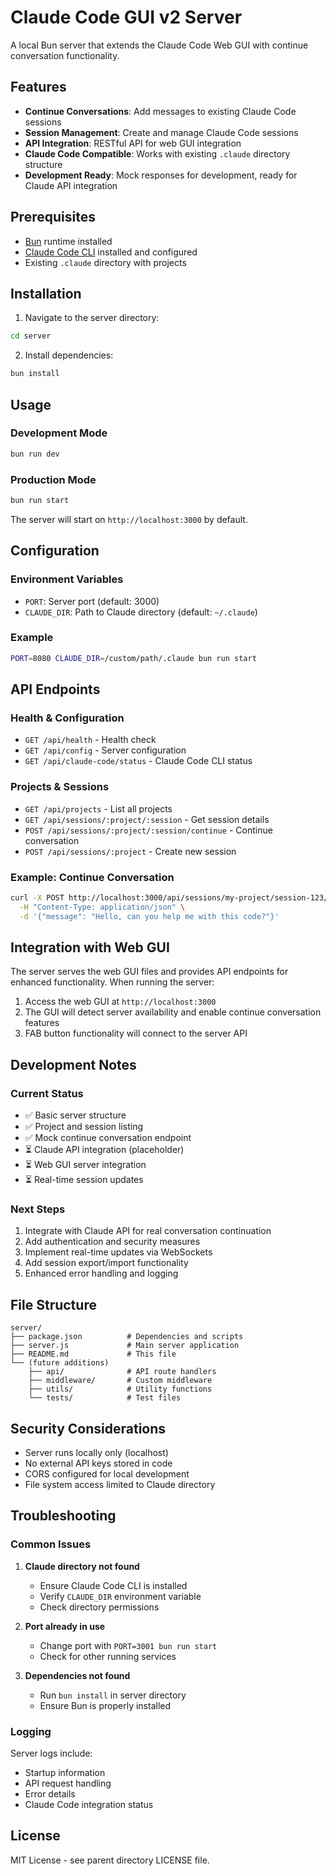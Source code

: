 # Claude Code GUI v2 Server

A local Bun server that extends the Claude Code Web GUI with continue conversation functionality.

## Features

- **Continue Conversations**: Add messages to existing Claude Code sessions
- **Session Management**: Create and manage Claude Code sessions
- **API Integration**: RESTful API for web GUI integration
- **Claude Code Compatible**: Works with existing `.claude` directory structure
- **Development Ready**: Mock responses for development, ready for Claude API integration

## Prerequisites

- [Bun](https://bun.sh/) runtime installed
- [Claude Code CLI](https://docs.anthropic.com/en/docs/claude-code) installed and configured
- Existing `.claude` directory with projects

## Installation

1. Navigate to the server directory:
```bash
cd server
```

2. Install dependencies:
```bash
bun install
```

## Usage

### Development Mode
```bash
bun run dev
```

### Production Mode
```bash
bun run start
```

The server will start on `http://localhost:3000` by default.

## Configuration

### Environment Variables

- `PORT`: Server port (default: 3000)
- `CLAUDE_DIR`: Path to Claude directory (default: `~/.claude`)

### Example
```bash
PORT=8080 CLAUDE_DIR=/custom/path/.claude bun run start
```

## API Endpoints

### Health & Configuration
- `GET /api/health` - Health check
- `GET /api/config` - Server configuration
- `GET /api/claude-code/status` - Claude Code CLI status

### Projects & Sessions
- `GET /api/projects` - List all projects
- `GET /api/sessions/:project/:session` - Get session details
- `POST /api/sessions/:project/:session/continue` - Continue conversation
- `POST /api/sessions/:project` - Create new session

### Example: Continue Conversation
```bash
curl -X POST http://localhost:3000/api/sessions/my-project/session-123/continue \
  -H "Content-Type: application/json" \
  -d '{"message": "Hello, can you help me with this code?"}'
```

## Integration with Web GUI

The server serves the web GUI files and provides API endpoints for enhanced functionality. When running the server:

1. Access the web GUI at `http://localhost:3000`
2. The GUI will detect server availability and enable continue conversation features
3. FAB button functionality will connect to the server API

## Development Notes

### Current Status
- ✅ Basic server structure
- ✅ Project and session listing
- ✅ Mock continue conversation endpoint
- ⏳ Claude API integration (placeholder)
- ⏳ Web GUI server integration
- ⏳ Real-time session updates

### Next Steps
1. Integrate with Claude API for real conversation continuation
2. Add authentication and security measures
3. Implement real-time updates via WebSockets
4. Add session export/import functionality
5. Enhanced error handling and logging

## File Structure

```
server/
├── package.json          # Dependencies and scripts
├── server.js             # Main server application
├── README.md             # This file
└── (future additions)
    ├── api/              # API route handlers
    ├── middleware/       # Custom middleware
    ├── utils/            # Utility functions
    └── tests/            # Test files
```

## Security Considerations

- Server runs locally only (localhost)
- No external API keys stored in code
- CORS configured for local development
- File system access limited to Claude directory

## Troubleshooting

### Common Issues

1. **Claude directory not found**
   - Ensure Claude Code CLI is installed
   - Verify `CLAUDE_DIR` environment variable
   - Check directory permissions

2. **Port already in use**
   - Change port with `PORT=3001 bun run start`
   - Check for other running services

3. **Dependencies not found**
   - Run `bun install` in server directory
   - Ensure Bun is properly installed

### Logging

Server logs include:
- Startup information
- API request handling
- Error details
- Claude Code integration status

## License

MIT License - see parent directory LICENSE file.